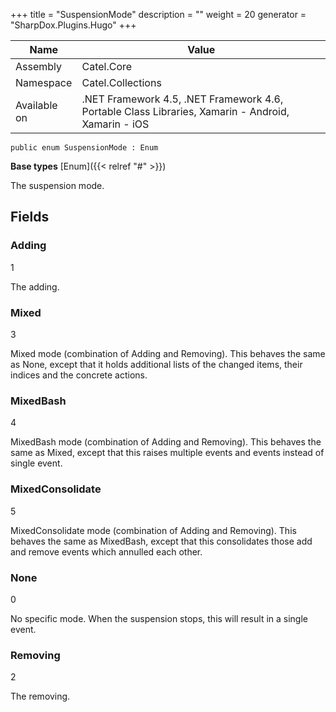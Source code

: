 

+++
title = "SuspensionMode" 
description = ""
weight = 20
generator = "SharpDox.Plugins.Hugo"
+++

Name|Value
---|---
Assembly|Catel.Core
Namespace|Catel.Collections
Available on|.NET Framework 4.5, .NET Framework 4.6, Portable Class Libraries, Xamarin - Android, Xamarin - iOS

```
public enum SuspensionMode : Enum
```

**Base types**
[Enum]({{< relref "#" >}})

The suspension mode.

## Fields

### Adding

1

The adding.

### Mixed

3

Mixed mode (combination of Adding and Removing). This behaves the same as None, except that it holds additional lists of the changed items, their indices and the concrete actions.

### MixedBash

4

MixedBash mode (combination of Adding and Removing). This behaves the same as Mixed, except that this raises multiple events and events instead of single event.

### MixedConsolidate

5

MixedConsolidate mode (combination of Adding and Removing). This behaves the same as MixedBash, except that this consolidates those add and remove events which annulled each other.

### None

0

No specific mode. When the suspension stops, this will result in a single event.

### Removing

2

The removing.

